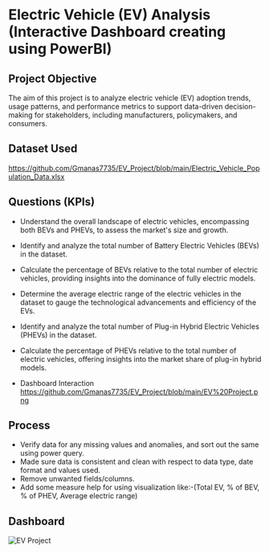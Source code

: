 # Electric Vehicle (EV) Analysis (Interactive Dashboard creating using PowerBI)
## Project Objective
The aim of this project is to analyze electric vehicle (EV) adoption trends, usage patterns, and performance metrics to support data-driven decision-making for stakeholders, including manufacturers, policymakers, and consumers.

## Dataset Used 
https://github.com/Gmanas7735/EV_Project/blob/main/Electric_Vehicle_Population_Data.xlsx

## Questions (KPIs)
-	Understand the overall landscape of electric vehicles, encompassing both BEVs and PHEVs, to assess the market's size and growth.
-	Identify and analyze the total number of Battery Electric Vehicles (BEVs) in the dataset.
-	Calculate the percentage of BEVs relative to the total number of electric vehicles, providing insights into the dominance of fully electric models.
-	Determine the average electric range of the electric vehicles in the dataset to gauge the technological advancements and efficiency of the EVs.
-	Identify and analyze the total number of Plug-in Hybrid Electric Vehicles (PHEVs) in the dataset.
-	Calculate the percentage of PHEVs relative to the total number of electric vehicles, offering insights into the market share of plug-in hybrid models.

-	Dashboard Interaction https://github.com/Gmanas7735/EV_Project/blob/main/EV%20Project.png

## Process
-	Verify data for any missing values and anomalies, and sort out the same using power query.
-	Made sure data is consistent and clean with respect to data type, date format and values used.
-	Remove unwanted fields/columns.
-	Add some measure  help for using visualization like:-(Total EV, % of BEV, % of PHEV, Average electric range)

## Dashboard
![EV Project](https://github.com/user-attachments/assets/8166f89c-3876-436c-9c8d-6ca7cce4b4ca)
